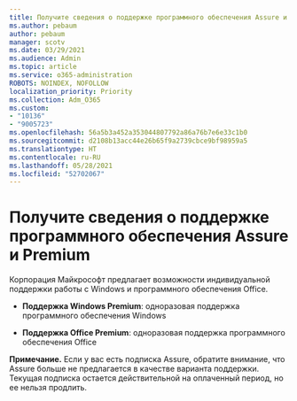 ```yaml
---
title: Получите сведения о поддержке программного обеспечения Assure и Premium
ms.author: pebaum
author: pebaum
manager: scotv
ms.date: 03/29/2021
ms.audience: Admin
ms.topic: article
ms.service: o365-administration
ROBOTS: NOINDEX, NOFOLLOW
localization_priority: Priority
ms.collection: Adm_O365
ms.custom:
- "10136"
- "9005723"
ms.openlocfilehash: 56a5b3a452a353044807792a86a76b7e6e33c1b0
ms.sourcegitcommit: d2108b13acc44e26b65f9a2739cbce9bf98959a5
ms.translationtype: HT
ms.contentlocale: ru-RU
ms.lasthandoff: 05/28/2021
ms.locfileid: "52702067"
---
```

# <a name="get-info-about-premium-assisted-software-support"></a>Получите сведения о поддержке программного обеспечения Assure и Premium

Корпорация Майкрософт предлагает возможности индивидуальной поддержки работы с Windows и программного обеспечения Office.

- **Поддержка Windows Premium**: одноразовая поддержка программного обеспечения Windows

- **Поддержка Office Premium**: одноразовая поддержка программного обеспечения Office

**Примечание.** Если у вас есть подписка Assure, обратите внимание, что Assure больше не предлагается в качестве варианта поддержки. Текущая подписка остается действительной на оплаченный период, но ее нельзя продлить.

